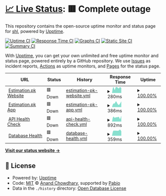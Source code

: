 # [📈 Live Status](https://status.estimation.pk): <!--live status--> **🟥 Complete outage**

This repository contains the open-source uptime monitor and status page for [shl](https://status.estimation.pk), powered by [Upptime](https://github.com/upptime/upptime).

[![Uptime CI](https://github.com/nsahal/status-estimation-pk/workflows/Uptime%20CI/badge.svg)](https://github.com/nsahal/status-estimation-pk/actions?query=workflow%3A%22Uptime+CI%22)
[![Response Time CI](https://github.com/nsahal/status-estimation-pk/workflows/Response%20Time%20CI/badge.svg)](https://github.com/nsahal/status-estimation-pk/actions?query=workflow%3A%22Response+Time+CI%22)
[![Graphs CI](https://github.com/nsahal/status-estimation-pk/workflows/Graphs%20CI/badge.svg)](https://github.com/nsahal/status-estimation-pk/actions?query=workflow%3A%22Graphs+CI%22)
[![Static Site CI](https://github.com/nsahal/status-estimation-pk/workflows/Static%20Site%20CI/badge.svg)](https://github.com/nsahal/status-estimation-pk/actions?query=workflow%3A%22Static+Site+CI%22)
[![Summary CI](https://github.com/nsahal/status-estimation-pk/workflows/Summary%20CI/badge.svg)](https://github.com/nsahal/status-estimation-pk/actions?query=workflow%3A%22Summary+CI%22)

With [Upptime](https://upptime.js.org), you can get your own unlimited and free uptime monitor and status page, powered entirely by a GitHub repository. We use [Issues](https://github.com/nsahal/status-estimation-pk/issues) as incident reports, [Actions](https://github.com/nsahal/status-estimation-pk/actions) as uptime monitors, and [Pages](https://status.estimation.pk) for the status page.

<!--start: status pages-->
<!-- This summary is generated by Upptime (https://github.com/upptime/upptime) -->
<!-- Do not edit this manually, your changes will be overwritten -->
<!-- prettier-ignore -->
| URL | Status | History | Response Time | Uptime |
| --- | ------ | ------- | ------------- | ------ |
| <img alt="" src="https://estimation.pk/favicon.ico" height="13"> [Estimation.pk Website](https://estimation.pk) | 🟥 Down | [estimation-pk-website.yml](https://github.com/nsahal/status-estimation-pk/commits/HEAD/history/estimation-pk-website.yml) | <details><summary><img alt="Response time graph" src="./graphs/estimation-pk-website/response-time-week.png" height="20"> 280ms</summary><br><a href="https://status.estimation.pk/history/estimation-pk-website"><img alt="Response time 274" src="https://img.shields.io/endpoint?url=https%3A%2F%2Fraw.githubusercontent.com%2Fnsahal%2Fstatus-estimation-pk%2FHEAD%2Fapi%2Festimation-pk-website%2Fresponse-time.json"></a><br><a href="https://status.estimation.pk/history/estimation-pk-website"><img alt="24-hour response time 279" src="https://img.shields.io/endpoint?url=https%3A%2F%2Fraw.githubusercontent.com%2Fnsahal%2Fstatus-estimation-pk%2FHEAD%2Fapi%2Festimation-pk-website%2Fresponse-time-day.json"></a><br><a href="https://status.estimation.pk/history/estimation-pk-website"><img alt="7-day response time 280" src="https://img.shields.io/endpoint?url=https%3A%2F%2Fraw.githubusercontent.com%2Fnsahal%2Fstatus-estimation-pk%2FHEAD%2Fapi%2Festimation-pk-website%2Fresponse-time-week.json"></a><br><a href="https://status.estimation.pk/history/estimation-pk-website"><img alt="30-day response time 274" src="https://img.shields.io/endpoint?url=https%3A%2F%2Fraw.githubusercontent.com%2Fnsahal%2Fstatus-estimation-pk%2FHEAD%2Fapi%2Festimation-pk-website%2Fresponse-time-month.json"></a><br><a href="https://status.estimation.pk/history/estimation-pk-website"><img alt="1-year response time 274" src="https://img.shields.io/endpoint?url=https%3A%2F%2Fraw.githubusercontent.com%2Fnsahal%2Fstatus-estimation-pk%2FHEAD%2Fapi%2Festimation-pk-website%2Fresponse-time-year.json"></a></details> | <details><summary><a href="https://status.estimation.pk/history/estimation-pk-website">100.00%</a></summary><a href="https://status.estimation.pk/history/estimation-pk-website"><img alt="All-time uptime 97.70%" src="https://img.shields.io/endpoint?url=https%3A%2F%2Fraw.githubusercontent.com%2Fnsahal%2Fstatus-estimation-pk%2FHEAD%2Fapi%2Festimation-pk-website%2Fuptime.json"></a><br><a href="https://status.estimation.pk/history/estimation-pk-website"><img alt="24-hour uptime 100.00%" src="https://img.shields.io/endpoint?url=https%3A%2F%2Fraw.githubusercontent.com%2Fnsahal%2Fstatus-estimation-pk%2FHEAD%2Fapi%2Festimation-pk-website%2Fuptime-day.json"></a><br><a href="https://status.estimation.pk/history/estimation-pk-website"><img alt="7-day uptime 100.00%" src="https://img.shields.io/endpoint?url=https%3A%2F%2Fraw.githubusercontent.com%2Fnsahal%2Fstatus-estimation-pk%2FHEAD%2Fapi%2Festimation-pk-website%2Fuptime-week.json"></a><br><a href="https://status.estimation.pk/history/estimation-pk-website"><img alt="30-day uptime 97.70%" src="https://img.shields.io/endpoint?url=https%3A%2F%2Fraw.githubusercontent.com%2Fnsahal%2Fstatus-estimation-pk%2FHEAD%2Fapi%2Festimation-pk-website%2Fuptime-month.json"></a><br><a href="https://status.estimation.pk/history/estimation-pk-website"><img alt="1-year uptime 97.70%" src="https://img.shields.io/endpoint?url=https%3A%2F%2Fraw.githubusercontent.com%2Fnsahal%2Fstatus-estimation-pk%2FHEAD%2Fapi%2Festimation-pk-website%2Fuptime-year.json"></a></details>
| <img alt="" src="https://estimation.pk/favicon.ico" height="13"> [Estimation.pk App](https://app.estimation.pk) | 🟥 Down | [estimation-pk-app.yml](https://github.com/nsahal/status-estimation-pk/commits/HEAD/history/estimation-pk-app.yml) | <details><summary><img alt="Response time graph" src="./graphs/estimation-pk-app/response-time-week.png" height="20"> 386ms</summary><br><a href="https://status.estimation.pk/history/estimation-pk-app"><img alt="Response time 283" src="https://img.shields.io/endpoint?url=https%3A%2F%2Fraw.githubusercontent.com%2Fnsahal%2Fstatus-estimation-pk%2FHEAD%2Fapi%2Festimation-pk-app%2Fresponse-time.json"></a><br><a href="https://status.estimation.pk/history/estimation-pk-app"><img alt="24-hour response time 365" src="https://img.shields.io/endpoint?url=https%3A%2F%2Fraw.githubusercontent.com%2Fnsahal%2Fstatus-estimation-pk%2FHEAD%2Fapi%2Festimation-pk-app%2Fresponse-time-day.json"></a><br><a href="https://status.estimation.pk/history/estimation-pk-app"><img alt="7-day response time 386" src="https://img.shields.io/endpoint?url=https%3A%2F%2Fraw.githubusercontent.com%2Fnsahal%2Fstatus-estimation-pk%2FHEAD%2Fapi%2Festimation-pk-app%2Fresponse-time-week.json"></a><br><a href="https://status.estimation.pk/history/estimation-pk-app"><img alt="30-day response time 283" src="https://img.shields.io/endpoint?url=https%3A%2F%2Fraw.githubusercontent.com%2Fnsahal%2Fstatus-estimation-pk%2FHEAD%2Fapi%2Festimation-pk-app%2Fresponse-time-month.json"></a><br><a href="https://status.estimation.pk/history/estimation-pk-app"><img alt="1-year response time 283" src="https://img.shields.io/endpoint?url=https%3A%2F%2Fraw.githubusercontent.com%2Fnsahal%2Fstatus-estimation-pk%2FHEAD%2Fapi%2Festimation-pk-app%2Fresponse-time-year.json"></a></details> | <details><summary><a href="https://status.estimation.pk/history/estimation-pk-app">100.00%</a></summary><a href="https://status.estimation.pk/history/estimation-pk-app"><img alt="All-time uptime 99.22%" src="https://img.shields.io/endpoint?url=https%3A%2F%2Fraw.githubusercontent.com%2Fnsahal%2Fstatus-estimation-pk%2FHEAD%2Fapi%2Festimation-pk-app%2Fuptime.json"></a><br><a href="https://status.estimation.pk/history/estimation-pk-app"><img alt="24-hour uptime 100.00%" src="https://img.shields.io/endpoint?url=https%3A%2F%2Fraw.githubusercontent.com%2Fnsahal%2Fstatus-estimation-pk%2FHEAD%2Fapi%2Festimation-pk-app%2Fuptime-day.json"></a><br><a href="https://status.estimation.pk/history/estimation-pk-app"><img alt="7-day uptime 100.00%" src="https://img.shields.io/endpoint?url=https%3A%2F%2Fraw.githubusercontent.com%2Fnsahal%2Fstatus-estimation-pk%2FHEAD%2Fapi%2Festimation-pk-app%2Fuptime-week.json"></a><br><a href="https://status.estimation.pk/history/estimation-pk-app"><img alt="30-day uptime 99.22%" src="https://img.shields.io/endpoint?url=https%3A%2F%2Fraw.githubusercontent.com%2Fnsahal%2Fstatus-estimation-pk%2FHEAD%2Fapi%2Festimation-pk-app%2Fuptime-month.json"></a><br><a href="https://status.estimation.pk/history/estimation-pk-app"><img alt="1-year uptime 99.22%" src="https://img.shields.io/endpoint?url=https%3A%2F%2Fraw.githubusercontent.com%2Fnsahal%2Fstatus-estimation-pk%2FHEAD%2Fapi%2Festimation-pk-app%2Fuptime-year.json"></a></details>
| <img alt="" src="https://icons.duckduckgo.com/ip3/api.estimation.pk.ico" height="13"> [API Health Check](https://api.estimation.pk/health) | 🟥 Down | [api-health-check.yml](https://github.com/nsahal/status-estimation-pk/commits/HEAD/history/api-health-check.yml) | <details><summary><img alt="Response time graph" src="./graphs/api-health-check/response-time-week.png" height="20"> 892ms</summary><br><a href="https://status.estimation.pk/history/api-health-check"><img alt="Response time 1282" src="https://img.shields.io/endpoint?url=https%3A%2F%2Fraw.githubusercontent.com%2Fnsahal%2Fstatus-estimation-pk%2FHEAD%2Fapi%2Fapi-health-check%2Fresponse-time.json"></a><br><a href="https://status.estimation.pk/history/api-health-check"><img alt="24-hour response time 540" src="https://img.shields.io/endpoint?url=https%3A%2F%2Fraw.githubusercontent.com%2Fnsahal%2Fstatus-estimation-pk%2FHEAD%2Fapi%2Fapi-health-check%2Fresponse-time-day.json"></a><br><a href="https://status.estimation.pk/history/api-health-check"><img alt="7-day response time 892" src="https://img.shields.io/endpoint?url=https%3A%2F%2Fraw.githubusercontent.com%2Fnsahal%2Fstatus-estimation-pk%2FHEAD%2Fapi%2Fapi-health-check%2Fresponse-time-week.json"></a><br><a href="https://status.estimation.pk/history/api-health-check"><img alt="30-day response time 1282" src="https://img.shields.io/endpoint?url=https%3A%2F%2Fraw.githubusercontent.com%2Fnsahal%2Fstatus-estimation-pk%2FHEAD%2Fapi%2Fapi-health-check%2Fresponse-time-month.json"></a><br><a href="https://status.estimation.pk/history/api-health-check"><img alt="1-year response time 1282" src="https://img.shields.io/endpoint?url=https%3A%2F%2Fraw.githubusercontent.com%2Fnsahal%2Fstatus-estimation-pk%2FHEAD%2Fapi%2Fapi-health-check%2Fresponse-time-year.json"></a></details> | <details><summary><a href="https://status.estimation.pk/history/api-health-check">100.00%</a></summary><a href="https://status.estimation.pk/history/api-health-check"><img alt="All-time uptime 97.09%" src="https://img.shields.io/endpoint?url=https%3A%2F%2Fraw.githubusercontent.com%2Fnsahal%2Fstatus-estimation-pk%2FHEAD%2Fapi%2Fapi-health-check%2Fuptime.json"></a><br><a href="https://status.estimation.pk/history/api-health-check"><img alt="24-hour uptime 100.00%" src="https://img.shields.io/endpoint?url=https%3A%2F%2Fraw.githubusercontent.com%2Fnsahal%2Fstatus-estimation-pk%2FHEAD%2Fapi%2Fapi-health-check%2Fuptime-day.json"></a><br><a href="https://status.estimation.pk/history/api-health-check"><img alt="7-day uptime 100.00%" src="https://img.shields.io/endpoint?url=https%3A%2F%2Fraw.githubusercontent.com%2Fnsahal%2Fstatus-estimation-pk%2FHEAD%2Fapi%2Fapi-health-check%2Fuptime-week.json"></a><br><a href="https://status.estimation.pk/history/api-health-check"><img alt="30-day uptime 97.09%" src="https://img.shields.io/endpoint?url=https%3A%2F%2Fraw.githubusercontent.com%2Fnsahal%2Fstatus-estimation-pk%2FHEAD%2Fapi%2Fapi-health-check%2Fuptime-month.json"></a><br><a href="https://status.estimation.pk/history/api-health-check"><img alt="1-year uptime 97.09%" src="https://img.shields.io/endpoint?url=https%3A%2F%2Fraw.githubusercontent.com%2Fnsahal%2Fstatus-estimation-pk%2FHEAD%2Fapi%2Fapi-health-check%2Fuptime-year.json"></a></details>
| <img alt="" src="https://icons.duckduckgo.com/ip3/api.estimation.pk.ico" height="13"> [Database Health](https://api.estimation.pk/health/database) | 🟥 Down | [database-health.yml](https://github.com/nsahal/status-estimation-pk/commits/HEAD/history/database-health.yml) | <details><summary><img alt="Response time graph" src="./graphs/database-health/response-time-week.png" height="20"> 359ms</summary><br><a href="https://status.estimation.pk/history/database-health"><img alt="Response time 343" src="https://img.shields.io/endpoint?url=https%3A%2F%2Fraw.githubusercontent.com%2Fnsahal%2Fstatus-estimation-pk%2FHEAD%2Fapi%2Fdatabase-health%2Fresponse-time.json"></a><br><a href="https://status.estimation.pk/history/database-health"><img alt="24-hour response time 298" src="https://img.shields.io/endpoint?url=https%3A%2F%2Fraw.githubusercontent.com%2Fnsahal%2Fstatus-estimation-pk%2FHEAD%2Fapi%2Fdatabase-health%2Fresponse-time-day.json"></a><br><a href="https://status.estimation.pk/history/database-health"><img alt="7-day response time 359" src="https://img.shields.io/endpoint?url=https%3A%2F%2Fraw.githubusercontent.com%2Fnsahal%2Fstatus-estimation-pk%2FHEAD%2Fapi%2Fdatabase-health%2Fresponse-time-week.json"></a><br><a href="https://status.estimation.pk/history/database-health"><img alt="30-day response time 343" src="https://img.shields.io/endpoint?url=https%3A%2F%2Fraw.githubusercontent.com%2Fnsahal%2Fstatus-estimation-pk%2FHEAD%2Fapi%2Fdatabase-health%2Fresponse-time-month.json"></a><br><a href="https://status.estimation.pk/history/database-health"><img alt="1-year response time 343" src="https://img.shields.io/endpoint?url=https%3A%2F%2Fraw.githubusercontent.com%2Fnsahal%2Fstatus-estimation-pk%2FHEAD%2Fapi%2Fdatabase-health%2Fresponse-time-year.json"></a></details> | <details><summary><a href="https://status.estimation.pk/history/database-health">100.00%</a></summary><a href="https://status.estimation.pk/history/database-health"><img alt="All-time uptime 97.30%" src="https://img.shields.io/endpoint?url=https%3A%2F%2Fraw.githubusercontent.com%2Fnsahal%2Fstatus-estimation-pk%2FHEAD%2Fapi%2Fdatabase-health%2Fuptime.json"></a><br><a href="https://status.estimation.pk/history/database-health"><img alt="24-hour uptime 100.00%" src="https://img.shields.io/endpoint?url=https%3A%2F%2Fraw.githubusercontent.com%2Fnsahal%2Fstatus-estimation-pk%2FHEAD%2Fapi%2Fdatabase-health%2Fuptime-day.json"></a><br><a href="https://status.estimation.pk/history/database-health"><img alt="7-day uptime 100.00%" src="https://img.shields.io/endpoint?url=https%3A%2F%2Fraw.githubusercontent.com%2Fnsahal%2Fstatus-estimation-pk%2FHEAD%2Fapi%2Fdatabase-health%2Fuptime-week.json"></a><br><a href="https://status.estimation.pk/history/database-health"><img alt="30-day uptime 97.30%" src="https://img.shields.io/endpoint?url=https%3A%2F%2Fraw.githubusercontent.com%2Fnsahal%2Fstatus-estimation-pk%2FHEAD%2Fapi%2Fdatabase-health%2Fuptime-month.json"></a><br><a href="https://status.estimation.pk/history/database-health"><img alt="1-year uptime 97.30%" src="https://img.shields.io/endpoint?url=https%3A%2F%2Fraw.githubusercontent.com%2Fnsahal%2Fstatus-estimation-pk%2FHEAD%2Fapi%2Fdatabase-health%2Fuptime-year.json"></a></details>

<!--end: status pages-->

[**Visit our status website →**](https://status.estimation.pk)

## 📄 License

- Powered by: [Upptime](https://github.com/upptime/upptime)
- Code: [MIT](./LICENSE) © [Anand Chowdhary](https://anandchowdhary.com), supported by [Pabio](https://pabio.com)
- Data in the `./history` directory: [Open Database License](https://opendatacommons.org/licenses/odbl/1-0/)
